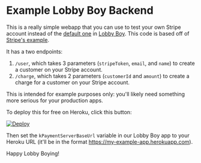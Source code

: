Example Lobby Boy Backend
====

This is a really simple webapp that you can use to test your own Stripe account instead of the [default one](http://lobbyboy.herokuapp.com) in [Lobby Boy](https://github.com/supportkit/lobby-boy). This code is based off of [Stripe's example](https://github.com/stripe/example-ios-backend).

It has a two endpoints:

1. `/user`, which takes 3 parameters (`stripeToken`, `email`, and `name`) to create a customer on your Stripe account.
2. `/charge`, which takes 2 parameters (`customerId` and `amount`) to create a charge for a customer on your Stripe account.

This is intended for example purposes only: you'll likely need something more serious for your production apps.

To deploy this for free on Heroku, click this button:

[![Deploy](https://www.herokucdn.com/deploy/button.png)](https://heroku.com/deploy)

Then set the `kPaymentServerBaseUrl` variable in our Lobby Boy app to your Heroku URL (it'll be in the format https://my-example-app.herokuapp.com).

Happy Lobby Boying!
